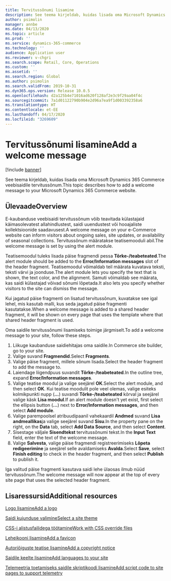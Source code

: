 ```yaml
---
title: Tervitussõnumi lisamine
description: See teema kirjeldab, kuidas lisada oma Microsoft Dynamics 365 Commerce veebisaidile tervitussõnum.
author: psimolin
manager: annbe
ms.date: 04/13/2020
ms.topic: article
ms.prod: ''
ms.service: dynamics-365-commerce
ms.technology: ''
audience: Application user
ms.reviewer: v-chgri
ms.search.scope: Retail, Core, Operations
ms.custom: ''
ms.assetid: ''
ms.search.region: Global
ms.author: psimolin
ms.search.validFrom: 2019-10-31
ms.dyn365.ops.version: Release 10.0.5
ms.openlocfilehash: d2a125b4e71016ad620f128af2e3c9f29aa04f4c
ms.sourcegitcommit: 7a1d01122790b904e2d96a7ea9f1d003392358a6
ms.translationtype: HT
ms.contentlocale: et-EE
ms.lasthandoff: 04/17/2020
ms.locfileid: "3269609"
---
```

# <a name="add-a-welcome-message"></a><span data-ttu-id="aeb0d-103">Tervitussõnumi lisamine</span><span class="sxs-lookup"><span data-stu-id="aeb0d-103">Add a welcome message</span></span>


[!include [banner](includes/banner.md)]

<span data-ttu-id="aeb0d-104">See teema kirjeldab, kuidas lisada oma Microsoft Dynamics 365 Commerce veebisaidile tervitussõnum.</span><span class="sxs-lookup"><span data-stu-id="aeb0d-104">This topic describes how to add a welcome message to your Microsoft Dynamics 365 Commerce website.</span></span>

## <a name="overview"></a><span data-ttu-id="aeb0d-105">Ülevaade</span><span class="sxs-lookup"><span data-stu-id="aeb0d-105">Overview</span></span>

<span data-ttu-id="aeb0d-106">E-kaubanduse veebisaidi tervitussõnum võib teavitada külastajaid käimasolevatest allahindlustest, saidi uuendustest või hooajaliste kollektsioonide saadavusest.</span><span class="sxs-lookup"><span data-stu-id="aeb0d-106">A welcome message on your e-Commerce website can inform visitors about ongoing sales, site updates, or availability of seasonal collections.</span></span> <span data-ttu-id="aeb0d-107">Tervitussõnum määratakse teatisemooduli abil.</span><span class="sxs-lookup"><span data-stu-id="aeb0d-107">The welcome message is set by using the alert module.</span></span>

<span data-ttu-id="aeb0d-108">Teatisemoodul tuleks lisada päise fragmendi pessa **Tõrke-/teabeteated**.</span><span class="sxs-lookup"><span data-stu-id="aeb0d-108">The alert module should be added to the **Error/Information messages** slot of the header fragment.</span></span> <span data-ttu-id="aeb0d-109">Teatisemoodul võimaldab teil määrata kuvatava teksti, teksti värvi ja joonduse.</span><span class="sxs-lookup"><span data-stu-id="aeb0d-109">The alert module lets you specify the text that is shown, the text color, and the alignment.</span></span> <span data-ttu-id="aeb0d-110">Samuti võimaldab see määrata, kas saidi külastajad võivad sõnumi lõpetada.</span><span class="sxs-lookup"><span data-stu-id="aeb0d-110">It also lets you specify whether visitors to the site can dismiss the message.</span></span>

<span data-ttu-id="aeb0d-111">Kui jagatud päise fragmenti on lisatud tervitussõnum, kuvatakse see igal lehel, mis kasutab malli, kus seda jagatud päise fragmenti kasutatakse.</span><span class="sxs-lookup"><span data-stu-id="aeb0d-111">When a welcome message is added to a shared header fragment, it will be shown on every page that uses the template where that shared header fragment is used.</span></span>

<span data-ttu-id="aeb0d-112">Oma saidile tervitussõnumi lisamiseks toimige järgmiselt.</span><span class="sxs-lookup"><span data-stu-id="aeb0d-112">To add a welcome message to your site, follow these steps.</span></span>

1. <span data-ttu-id="aeb0d-113">Liikuge kaubanduse saidiehitajas oma saidile.</span><span class="sxs-lookup"><span data-stu-id="aeb0d-113">In Commerce site builder, go to your site.</span></span>
1. <span data-ttu-id="aeb0d-114">Valige suvand **Fragmendid**.</span><span class="sxs-lookup"><span data-stu-id="aeb0d-114">Select **Fragments**.</span></span>
1. <span data-ttu-id="aeb0d-115">Valige päise fragment, millele sõnum lisada.</span><span class="sxs-lookup"><span data-stu-id="aeb0d-115">Select the header fragment to add the message to.</span></span>
1. <span data-ttu-id="aeb0d-116">Laiendage liigendpuus suvandit **Tõrke-/teabeteated**.</span><span class="sxs-lookup"><span data-stu-id="aeb0d-116">In the outline tree, expand **Error/Information messages**.</span></span>
1. <span data-ttu-id="aeb0d-117">Valige teatise moodul ja valige seejärel **OK**.</span><span class="sxs-lookup"><span data-stu-id="aeb0d-117">Select the alert module, and then select **OK**.</span></span> <span data-ttu-id="aeb0d-118">Kui teatise moodulit pole veel olemas, valige esiteks kolmikpunkti nupp (**...**) suvandi **Tõrke-/teabeteated** kõrval ja seejärel valige käsk **Lisa moodul**.</span><span class="sxs-lookup"><span data-stu-id="aeb0d-118">If an alert module doesn't yet exist, first select the ellipsis button (**...**) next to **Error/Information messages**, and then select **Add module**.</span></span>
1. <span data-ttu-id="aeb0d-119">Valige parempoolsel atribuudipaanil vahekaardil **Andmed** suvand **Lisa andmeallikas**ja valige seejärel suvand **Sisu**.</span><span class="sxs-lookup"><span data-stu-id="aeb0d-119">In the property pane on the right, on the **Data** tab, select **Add Data Source**, and then select **Content**.</span></span>
1. <span data-ttu-id="aeb0d-120">Sisestage väljale **Sisendtekst** tervitussõnumi tekst.</span><span class="sxs-lookup"><span data-stu-id="aeb0d-120">In the **Input Text** field, enter the text of the welcome message.</span></span>
1. <span data-ttu-id="aeb0d-121">Valige **Salvesta**, valige päise fragmendi registreerimiseks **Lõpeta redigeerimine** ja seejärel selle avaldamiseks **Avalda**.</span><span class="sxs-lookup"><span data-stu-id="aeb0d-121">Select **Save**, select **Finish editing** to check in the header fragment, and then select **Publish** to publish it.</span></span> 

<span data-ttu-id="aeb0d-122">Iga valitud päise fragmenti kasutava saidi lehe ülaosas ilmub nüüd tervitussõnum.</span><span class="sxs-lookup"><span data-stu-id="aeb0d-122">The welcome message will now appear at the top of every site page that uses the selected header fragment.</span></span>

## <a name="additional-resources"></a><span data-ttu-id="aeb0d-123">Lisaressursid</span><span class="sxs-lookup"><span data-stu-id="aeb0d-123">Additional resources</span></span>

[<span data-ttu-id="aeb0d-124">Logo lisamine</span><span class="sxs-lookup"><span data-stu-id="aeb0d-124">Add a logo</span></span>](add-logo.md)

[<span data-ttu-id="aeb0d-125">Saidi kujunduse valimine</span><span class="sxs-lookup"><span data-stu-id="aeb0d-125">Select a site theme</span></span>](select-site-theme.md)

[<span data-ttu-id="aeb0d-126">CSS-i alistusfailidega töötamine</span><span class="sxs-lookup"><span data-stu-id="aeb0d-126">Work with CSS override files</span></span>](css-override-files.md)

[<span data-ttu-id="aeb0d-127">Leheikooni lisamine</span><span class="sxs-lookup"><span data-stu-id="aeb0d-127">Add a favicon</span></span>](add-favicon.md)

[<span data-ttu-id="aeb0d-128">Autoriõiguste teatise lisamine</span><span class="sxs-lookup"><span data-stu-id="aeb0d-128">Add a copyright notice</span></span>](add-copyright-notice.md)

[<span data-ttu-id="aeb0d-129">Saidile keelte lisamine</span><span class="sxs-lookup"><span data-stu-id="aeb0d-129">Add languages to your site</span></span>](add-languages-to-site.md)

[<span data-ttu-id="aeb0d-130">Telemeetria toetamiseks saidile skriptikoodi lisamine</span><span class="sxs-lookup"><span data-stu-id="aeb0d-130">Add script code to site pages to support telemetry</span></span>](add-telemetry.md)

